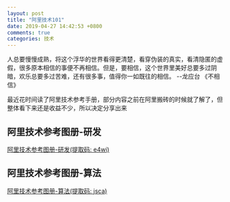 ```yaml
---
layout: post
title: "阿里技术101"
date: 2019-04-27 14:42:53 +0800
comments: true
categories: 技术
---
```

人总要慢慢成熟，将这个浮华的世界看得更清楚，看穿伪装的真实，看清隐匿的虚假，很多原本相信的事便不再相信。但是，要相信，这个世界里美好总要多过阴暗，欢乐总要多过苦难，还有很多事，值得你一如既往的相信。 --龙应台 《不相信》
<!-- more -->

最近花时间读了阿里技术参考手册，部分内容之前在阿里搬砖的时候就了解了，但整体看下来还是收益不少，所以决定分享出来

## 阿里技术参考图册-研发
[阿里技术参考图册-研发(提取码: e4wi)](https://pan.baidu.com/s/1qx9SCN2LTdv05rbBDQiASw)

## 阿里技术参考图册-算法
[阿里技术参考图册-算法(提取码: jsca)](https://pan.baidu.com/s/1SJ8Toi6gLpBWEsNT8xlv-g)
